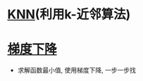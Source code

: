 # [KNN](https://github.com/Zahirgeek/DailyLife/tree/master/Machine_Learning/KNN)(利用k-近邻算法)
# [梯度下降]()
- 求解函数最小值, 使用梯度下降, 一步一步找